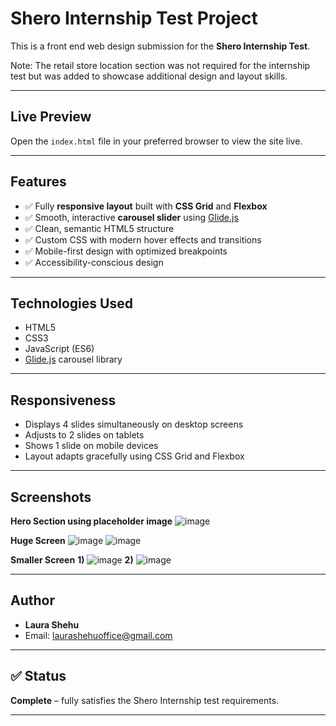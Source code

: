 # Shero Internship Test Project

This is a front end web design submission for the **Shero Internship Test**.

Note: The retail store location section was not required for the internship test but was added to showcase additional design and layout skills.

---

## Live Preview

Open the `index.html` file in your preferred browser to view the site live.

---

## Features

- ✅ Fully **responsive layout** built with **CSS Grid** and **Flexbox**
- ✅ Smooth, interactive **carousel slider** using [Glide.js](https://glidejs.com/)
- ✅ Clean, semantic HTML5 structure
- ✅ Custom CSS with modern hover effects and transitions
- ✅ Mobile-first design with optimized breakpoints
- ✅ Accessibility-conscious design

---

## Technologies Used

- HTML5
- CSS3
- JavaScript (ES6)
- [Glide.js](https://glidejs.com/) carousel library

---

## Responsiveness

- Displays 4 slides simultaneously on desktop screens
- Adjusts to 2 slides on tablets
- Shows 1 slide on mobile devices
- Layout adapts gracefully using CSS Grid and Flexbox

---

## Screenshots

**Hero Section using placeholder image**
![image](https://github.com/user-attachments/assets/49b604f2-a9ef-473f-b208-451b1f719b9f)


**Huge Screen**
![image](https://github.com/user-attachments/assets/498503d0-53ba-4382-9db0-d9b619802f26)
![image](https://github.com/user-attachments/assets/bd0fc370-0c07-4555-a595-213ff3e257f7)

**Smaller Screen**
**1)**
![image](https://github.com/user-attachments/assets/95786a70-a828-4f5c-b1e3-3fa2c0d829d4)
**2)**
![image](https://github.com/user-attachments/assets/c905b469-ed7f-48df-9527-23400f97c97d)





---

## Author

- **Laura Shehu**
- Email: [laurashehuoffice@gmail.com](mailto:laurashehuoffice@gmail.com)

---

## ✅ Status

**Complete** – fully satisfies the Shero Internship test requirements.

---
